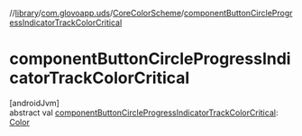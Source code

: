 //[library](../../../index.md)/[com.glovoapp.uds](../index.md)/[CoreColorScheme](index.md)/[componentButtonCircleProgressIndicatorTrackColorCritical](component-button-circle-progress-indicator-track-color-critical.md)

# componentButtonCircleProgressIndicatorTrackColorCritical

[androidJvm]\
abstract val [componentButtonCircleProgressIndicatorTrackColorCritical](component-button-circle-progress-indicator-track-color-critical.md): [Color](https://developer.android.com/reference/kotlin/androidx/compose/ui/graphics/Color.html)
